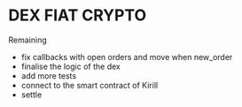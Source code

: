 # DEX FIAT CRYPTO

Remaining
- fix callbacks with open orders and move when new_order
- finalise the logic of the dex
- add more tests
- connect to the smart contract of Kirill
- settle